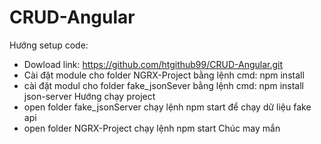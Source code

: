 # CRUD-Angular
Hướng setup code:
+ Dowload link: https://github.com/htgithub99/CRUD-Angular.git
+ Cài đặt module cho folder NGRX-Project bằng lệnh cmd: npm install
+ cài đặt modul cho folder fake_jsonSever bằng lệnh cmd: npm install json-server
Hướng chạy project
+ open folder fake_jsonServer chạy lệnh npm start để chạy dữ liệu fake api
+ open folder NGRX-Project chạy lệnh npm start 
Chúc may mắn
